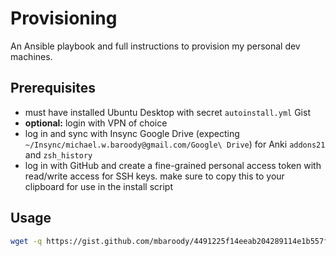 # Provisioning
An Ansible playbook and full instructions to provision my personal dev machines.

## Prerequisites
- must have installed Ubuntu Desktop with secret `autoinstall.yml` Gist
- **optional:** login with VPN of choice
- log in and sync with Insync Google Drive (expecting `~/Insync/michael.w.baroody@gmail.com/Google\ Drive`) for Anki `addons21` and `zsh_history`
- log in with GitHub and create a fine-grained personal access token with read/write access for SSH keys. make sure to copy this to your clipboard for use in the install script

## Usage
```bash
wget -q https://gist.github.com/mbaroody/4491225f14eeab204289114e1b557f39/raw/67c92710d843348ee6fbba94499fba834cadd086/post-install.sh -O /tmp/post-install.sh && bash /tmp/post-install.sh
```
